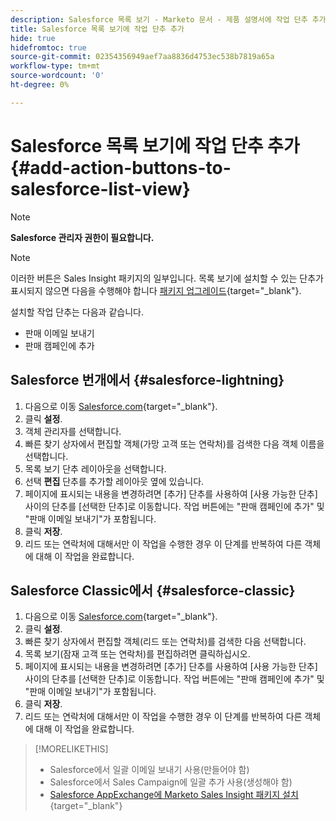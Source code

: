 ```yaml
---
description: Salesforce 목록 보기 - Marketo 문서 - 제품 설명서에 작업 단추 추가
title: Salesforce 목록 보기에 작업 단추 추가
hide: true
hidefromtoc: true
source-git-commit: 02354356949aef7aa8836d4753ec538b7819a65a
workflow-type: tm+mt
source-wordcount: '0'
ht-degree: 0%

---
```


# Salesforce 목록 보기에 작업 단추 추가 {#add-action-buttons-to-salesforce-list-view}

>[!NOTE]
>
>**Salesforce 관리자 권한이 필요합니다.**

>[!NOTE]
>
>이러한 버튼은 Sales Insight 패키지의 일부입니다. 목록 보기에 설치할 수 있는 단추가 표시되지 않으면 다음을 수행해야 합니다 [패키지 업그레이드](/help/marketo/product-docs/marketo-sales-insight/msi-for-salesforce/upgrading/upgrading-your-msi-package.md){target="_blank"}.

설치할 작업 단추는 다음과 같습니다.

* 판매 이메일 보내기
* 판매 캠페인에 추가

## Salesforce 번개에서 {#salesforce-lightning}

1. 다음으로 이동 [Salesforce.com](https://salesforce.com){target="_blank"}.
1. 클릭 **설정**.
1. 객체 관리자를 선택합니다.
1. 빠른 찾기 상자에서 편집할 객체(가망 고객 또는 연락처)를 검색한 다음 객체 이름을 선택합니다.
1. 목록 보기 단추 레이아웃을 선택합니다.
1. 선택 **편집** 단추를 추가할 레이아웃 옆에 있습니다.
1. 페이지에 표시되는 내용을 변경하려면 [추가] 단추를 사용하여 [사용 가능한 단추] 사이의 단추를 [선택한 단추]로 이동합니다. 작업 버튼에는 &quot;판매 캠페인에 추가&quot; 및 &quot;판매 이메일 보내기&quot;가 포함됩니다.
1. 클릭 **저장**.
1. 리드 또는 연락처에 대해서만 이 작업을 수행한 경우 이 단계를 반복하여 다른 객체에 대해 이 작업을 완료합니다.

## Salesforce Classic에서 {#salesforce-classic}

1. 다음으로 이동 [Salesforce.com](https://salesforce.com){target="_blank"}.
1. 클릭 **설정**.
1. 빠른 찾기 상자에서 편집할 객체(리드 또는 연락처)를 검색한 다음 선택합니다.
1. 목록 보기(잠재 고객 또는 연락처)를 편집하려면 클릭하십시오.
1. 페이지에 표시되는 내용을 변경하려면 [추가] 단추를 사용하여 [사용 가능한 단추] 사이의 단추를 [선택한 단추]로 이동합니다. 작업 버튼에는 &quot;판매 캠페인에 추가&quot; 및 &quot;판매 이메일 보내기&quot;가 포함됩니다.
1. 클릭 **저장**.
1. 리드 또는 연락처에 대해서만 이 작업을 수행한 경우 이 단계를 반복하여 다른 객체에 대해 이 작업을 완료합니다.

>[!MORELIKETHIS]
>
>* Salesforce에서 일괄 이메일 보내기 사용(만들어야 함)
>* Salesforce에서 Sales Campaign에 일괄 추가 사용(생성해야 함)
>* [Salesforce AppExchange에 Marketo Sales Insight 패키지 설치](/help/marketo/product-docs/marketo-sales-insight/msi-for-salesforce/installation/install-marketo-sales-insight-package-in-salesforce-appexchange.md){target="_blank"}
